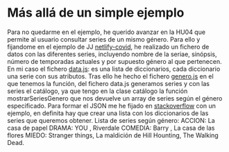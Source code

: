 # Más allá de un simple ejemplo
Para no quedarme en el ejemplo, he querido avanzar en la HU04 que permite al usuario consultar series de un mismo género. Para ello y fijandome en el ejemplo de JJ [netlify-covid](https://github.com/JJ/netlify-covid-and), he realizado un fichero de datos con las diferentes series, incluyendo nombre de la seriae, sinópsis, número de temporadas actuales y por supuesto género al que pertenecen.
En mi caso el fichero [data.js](https://github.com/sarasolera/proyectoSeries/blob/master/api/data.js): es una lista de diccionarios, cada diccionario una serie con sus atributos.
Tras ello he hecho el fichero [genero.js](https://github.com/sarasolera/proyectoSeries/blob/master/api/genero.js) en el que tenemos la función, del fichero data.js generamos series y con las series el catálogo, ya que tengo en la clase catálogo la función mostrarSeriesGenero que nos devuelve un array de series según el género especificado.
Para formar el JSON me he fijado en [stackoverflow](https://es.stackoverflow.com/questions/150520/crear-un-json-en-javascript) con un ejemplo, en definita hay que crear una lista con los diccionarios de las series que queremos obtener.
Lista de series según género:
ACCION: La casa de papel
DRAMA: YOU , Riverdale
COMEDIA: Barry , La casa de las flores
MIEDO: Stranger things, La maldición de Hill Hounting, The Walking Dead.



